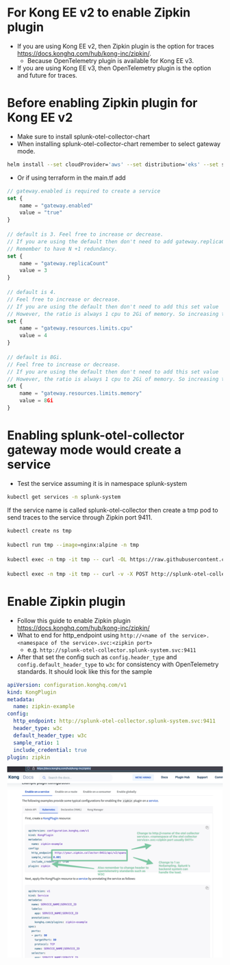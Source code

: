 # For Kong EE v2 to enable Zipkin plugin

- If you are using Kong EE v2, then Zipkin plugin is the option for traces https://docs.konghq.com/hub/kong-inc/zipkin/.
    - Because OpenTelemetry plugin is available for Kong EE v3.
- If you are using Kong EE v3, then OpenTelemetry plugin is the option and future for traces.

# Before enabling Zipkin plugin for Kong EE v2

- Make sure to install splunk-otel-collector-chart
- When installing splunk-otel-collector-chart remember to select gateway mode.
```bash
helm install --set cloudProvider='aws' --set distribution='eks' --set splunkObservability.accessToken='<the token redacted>' --set clusterName='jek-eks-ec2-cluster' --set splunkObservability.realm='<the realm redacted>' --set splunkObservability.logsEnabled='true' --generate-name splunk-otel-collector-chart/splunk-otel-collector --set splunkObservability.profilingEnabled='true' --set gateway.enabled='true' --set gateway.replicaCount=2 --set gateway.resources.limits.cpu=2 --set gateway.resources.limits.memory=4Gi
```
- Or if using terraform in the main.tf add
```javascript
// gateway.enabled is required to create a service
set {
    name = "gateway.enabled"
    value = "true"
}

// default is 3. Feel free to increase or decrease.
// If you are using the default then don't need to add gateway.replicaCount
// Remember to have N +1 redundancy. 
set {
    name = "gateway.replicaCount"
    value = 3
}

// default is 4.
// Feel free to increase or decrease.
// If you are using the default then don't need to add this set value
// However, the ratio is always 1 cpu to 2Gi of memory. So increasing this always requires increasing memory
set {
    name = "gateway.resources.limits.cpu"
    value = 4
}

// default is 8Gi. 
// Feel free to increase or decrease.
// If you are using the default then don't need to add this set value
// However, the ratio is always 1 cpu to 2Gi of memory. So increasing this always requires increasing cpu
set {
    name = "gateway.resources.limits.memory"
    value = 8Gi
}
```

# Enabling splunk-otel-collector gateway mode would create a service

- Test the service assuming it is in namespace splunk-system
```bash
kubectl get services -n splunk-system
```
If the service name is called splunk-otel-collector then create a tmp pod to send traces to the service through Zipkin port 9411.

```bash
kubectl create ns tmp

kubectl run tmp --image=nginx:alpine -n tmp

kubectl exec -n tmp -it tmp -- curl -OL https://raw.githubusercontent.com/openzipkin/zipkin/master/zipkin-lens/testdata/yelp.json

kubectl exec -n tmp -it tmp -- curl -v -X POST http://splunk-otel-collector.splunk-system.svc:9411 -H'Content-Type: application/json' -d @yelp.json
```

# Enable Zipkin plugin

- Follow this guide to enable Zipkin plugin https://docs.konghq.com/hub/kong-inc/zipkin/
- What to end for http_endpoint using `http://<name of the service>.<namespace of the service>.svc:<zipkin port>` 
    - e.g. `http://splunk-otel-collector.splunk-system.svc:9411`
- After that set the config such as `config.header_type` and `config.default_header_type` to `w3c` for consistency with OpenTelemetry standards.
It should look like this for the sample
```yml
apiVersion: configuration.konghq.com/v1
kind: KongPlugin
metadata:
  name: zipkin-example
config: 
  http_endpoint: http://splunk-otel-collector.splunk-system.svc:9411
  header_type: w3c
  default_header_type: w3c
  sample_ratio: 1
  include_credential: true
plugin: zipkin

```
![tochange](tochange.png)